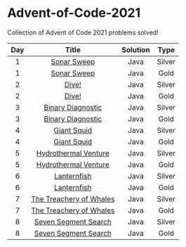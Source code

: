 # Advent-of-Code-2021
Collection of Advent of Code 2021 problems solved!

| Day | Title | Solution |  Type  |
|:---:|:-----:|:--------:|:------:|
| 1   | <a href="https://github.com/PolPinol/Advent-of-Code-2021/blob/main/Day1Silver.java">Sonar Sweep</a>     | Java     | Silver |
| 1   | <a href="https://github.com/PolPinol/Advent-of-Code-2021/blob/main/Day1Gold.java">Sonar Sweep</a>     | Java     | Gold   |
| 2   | <a href="https://github.com/PolPinol/Advent-of-Code-2021/blob/main/Day2Silver.java">Dive!</a>     | Java     | Silver |
| 2   | <a href="https://github.com/PolPinol/Advent-of-Code-2021/blob/main/Day2Gold.java">Dive!</a>     | Java     | Gold   |
| 3   | <a href="https://github.com/PolPinol/Advent-of-Code-2021/blob/main/Day3Silver.java">Binary Diagnostic</a>     | Java     | Silver |
| 3   | <a href="https://github.com/PolPinol/Advent-of-Code-2021/blob/main/Day3Gold.java">Binary Diagnostic</a>     | Java     | Gold   |
| 4   | <a href="https://github.com/PolPinol/Advent-of-Code-2021/blob/main/Day4Gold.java">Giant Squid</a>     | Java     | Silver |
| 4   | <a href="https://github.com/PolPinol/Advent-of-Code-2021/blob/main/Day4Gold.java">Giant Squid</a>     | Java     | Gold   |
| 5   | <a href="https://github.com/PolPinol/Advent-of-Code-2021/blob/main/Day5Silver.java">Hydrothermal Venture</a>     | Java     | Silver |
| 5   | <a href="https://github.com/PolPinol/Advent-of-Code-2021/blob/main/Day5Gold.java">Hydrothermal Venture</a>     | Java     | Gold   |
| 6   | <a href="https://github.com/PolPinol/Advent-of-Code-2021/blob/main/Day6Silver.java">Lanternfish</a>     | Java     | Silver |
| 6   | <a href="https://github.com/PolPinol/Advent-of-Code-2021/blob/main/Day6Gold.java">Lanternfish</a>     | Java     | Gold   |
| 7   | <a href="https://github.com/PolPinol/Advent-of-Code-2021/blob/main/Day7Silver.java">The Treachery of Whales</a>      | Java     | Silver |
| 7   | <a href="https://github.com/PolPinol/Advent-of-Code-2021/blob/main/Day7Gold.java">The Treachery of Whales</a>      | Java     | Gold   |
| 8   | <a href="https://github.com/PolPinol/Advent-of-Code-2021/blob/main/Day8Silver.java">Seven Segment Search</a>      | Java     | Silver   |
| 8   | <a href="https://github.com/PolPinol/Advent-of-Code-2021/blob/main/Day8Gold.java">Seven Segment Search</a>      | Java     | Gold   |
